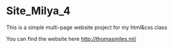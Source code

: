 # Site_Milya_4
This is a simple multi-page website project for my html&amp;css class

You can find the website here
http://thomasmiles.ml/
